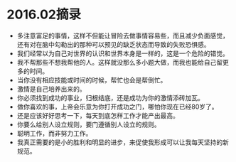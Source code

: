 # 2016.02摘录
* 多注意富足的事情，这样不但能让冒险去做事情容易些，而且减少负面感觉，还有对在脑中勾勒出的那种可以预见的缺乏状态而导致的失败恐惧感。
* 我们经常以为自己对世界的认识和世界本身是一样的，这是一个危险的错觉。
* 我不帮那些不想我帮他的人。这样就没那么多小题大做，而我也能给自己留更多的时间。
* 当你没有相应技能或时间的时候，帮忙也会是帮倒忙。
* 激情是自己培养出来的。
* 你必须找到成功的事业，归根结底，还是成功为你的激情添砖加瓦。
* 做你喜欢的事，上帝会乐意为你打开成功之门，哪怕你现在已经80岁了。
* 还是应该好好思考一下，每天到底怎样工作才能产出最高。
* 你要么给别人设立规则，要门遵循别人设立的规则。
* 聪明工作，而非努力工作。
* 我真正需要的是小的胜利和明显的进步，来促使我形成可以让我每天坚持的新规范。
